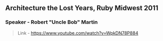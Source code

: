## Architecture the Lost Years, Ruby Midwest 2011
### Speaker - Robert "Uncle Bob" Martin

>Link - https://www.youtube.com/watch?v=WpkDN78P884

